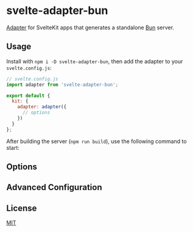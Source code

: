 # svelte-adapter-bun

[Adapter](https://kit.svelte.dev/docs/adapters) for SvelteKit apps that generates a standalone [Bun](https://github.com/Jarred-Sumner/bun) server.

## Usage

Install with `npm i -D svelte-adapter-bun`, then add the adapter to your `svelte.config.js`:

```js
// svelte.config.js
import adapter from 'svelte-adapter-bun';

export default {
  kit: {
    adapter: adapter({
      // options
    })
  }
};
```

After building the server (`npm run build`), use the following command to start:

## Options


## Advanced Configuration


## License

[MIT](LICENSE)